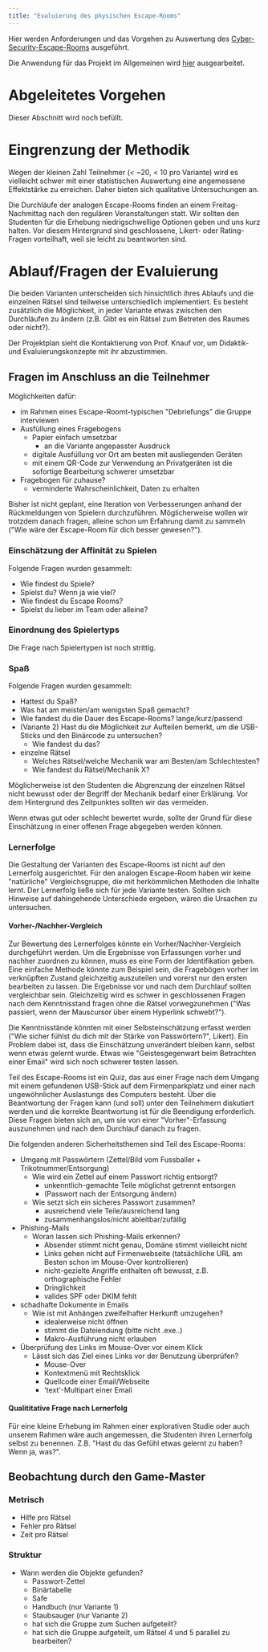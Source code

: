 ```yaml
---
title: "Evaluierung des physischen Escape-Rooms"
---
```


Hier werden Anforderungen und das Vorgehen zu Auswertung des [Cyber-Security-Escape-Rooms](cyber_security/readme.md) ausgeführt.

Die Anwendung für das Projekt im Allgemeinen wird [hier](../research/evaluation.md) ausgearbeitet.

# Abgeleitetes Vorgehen

Dieser Abschnitt wird noch befüllt.

# Eingrenzung der Methodik

Wegen der kleinen Zahl Teilnehmer (< ~20, < 10 pro Variante) wird es vielleicht schwer mit einer statistischen Auswertung eine angemessene Effektstärke zu erreichen. Daher bieten sich qualitative Untersuchungen an.

Die Durchläufe der analogen Escape-Rooms finden an einem Freitag-Nachmittag nach den regulären Veranstaltungen statt.
Wir sollten den Studenten für die Erhebung niedrigschwellige Optionen geben und uns kurz halten. Vor diesem Hintergrund sind geschlossene, Likert- oder Rating-Fragen vorteilhaft, weil sie leicht zu beantworten sind.

# Ablauf/Fragen der Evaluierung

Die beiden Varianten unterscheiden sich hinsichtlich ihres Ablaufs und die einzelnen Rätsel sind teilweise unterschiedlich implementiert. Es besteht zusätzlich die Möglichkeit, in jeder Variante etwas zwischen den Durchläufen zu ändern (z.B. Gibt es ein Rätsel zum Betreten des Raumes oder nicht?).

Der Projektplan sieht die Kontaktierung von Prof. Knauf vor, um Didaktik- und Evaluierungskonzepte mit ihr abzustimmen.

## Fragen im Anschluss an die Teilnehmer

Möglichkeiten dafür:

- im Rahmen eines Escape-Roomt-typischen "Debriefungs" die Gruppe interviewen
- Ausfüllung eines Fragebogens
	- Papier einfach umsetzbar
		- an die Variante angepasster Ausdruck
	- digitale Ausfüllung vor Ort am besten mit ausliegenden Geräten
	- mit einem QR-Code zur Verwendung an Privatgeräten ist die sofortige Bearbeitung schwerer umsetzbar
- Fragebogen für zuhause?
	- verminderte Wahrscheinlichkeit, Daten zu erhalten

Bisher ist nicht geplant, eine Iteration von Verbesserungen anhand der Rückmeldungen von Spielern durchzuführen. Möglicherweise wollen wir trotzdem danach fragen, alleine schon um Erfahrung damit zu sammeln ("Wie wäre der Escape-Room für dich besser gewesen?").

### Einschätzung der Affinität zu Spielen

Folgende Fragen wurden gesammelt:

- Wie findest du Spiele?
- Spielst du? Wenn ja wie viel?
- Wie findest du Escape Rooms?
- Spielst du lieber im Team oder alleine?

### Einordnung des Spielertyps

Die Frage nach Spielertypen ist noch strittig.

### Spaß

Folgende Fragen wurden gesammelt:

- Hattest du Spaß?
- Was hat am meisten/am wenigsten Spaß gemacht?
- Wie fandest du die Dauer des Escape-Rooms? lange/kurz/passend
- (Variante 2) Hast du die Möglichkeit zur Aufteilen bemerkt, um die USB-Sticks und den Binärcode zu untersuchen?
	- Wie fandest du das?
- einzelne Rätsel
	- Welches Rätsel/welche Mechanik war am Besten/am Schlechtesten?
	- Wie fandest du Rätsel/Mechanik X?

Möglicherweise ist den Studenten die Abgrenzung der einzelnen Rätsel nicht bewusst oder der Begriff der Mechanik bedarf einer Erklärung.
Vor dem Hintergrund des Zeitpunktes sollten wir das vermeiden.

Wenn etwas gut oder schlecht bewertet wurde, sollte der Grund für diese Einschätzung in einer offenen Frage abgegeben werden können.

### Lernerfolge

Die Gestaltung der Varianten des Escape-Rooms ist nicht auf den Lernerfolg ausgerichtet.
Für den analogen Escape-Room haben wir keine "natürliche" Vergleichsgruppe, die mit herkömmlichen Methoden die Inhalte lernt.
Der Lernerfolg ließe sich für jede Variante testen. Sollten sich Hinweise auf dahingehende Unterschiede ergeben, wären die Ursachen zu untersuchen.

#### Vorher-/Nachher-Vergleich

Zur Bewertung des Lernerfolges könnte ein Vorher/Nachher-Vergleich durchgeführt werden.
Um die Ergebnisse von Erfassungen vorher und nachher zuordnen zu können, muss es eine Form der Identifikation geben.
Eine einfache Methode könnte zum Beispiel sein, die Fragebögen vorher im verknüpften Zustand gleichzeitig auszuteilen und vorerst nur den ersten bearbeiten zu lassen.
Die Ergebnisse vor und nach dem Durchlauf sollten vergleichbar sein. Gleichzeitig wird es schwer in geschlossenen Fragen nach dem Kenntnisstand fragen ohne die Rätsel vorwegzunehmen ("Was passiert, wenn der Mauscursor über einem Hyperlink schwebt?").

Die Kenntnisstände könnten mit einer Selbsteinschätzung erfasst werden ("Wie sicher fühlst du dich mit der Stärke von Passwörtern?", Likert). Ein Problem dabei ist, dass die Einschätzung unverändert bleiben kann, selbst wenn etwas gelernt wurde. Etwas wie "Geistesgegenwart beim Betrachten einer Email" wird sich noch schwerer testen lassen.

Teil des Escape-Rooms ist ein Quiz, das aus einer Frage nach dem Umgang mit einem gefundenen USB-Stick auf dem Firmenparkplatz und einer nach ungewöhnlicher Auslastungs des Computers besteht. Über die Beantwortung der Fragen kann (und soll) unter den Teilnehmern diskutiert werden und die korrekte Beantwortung ist für die Beendigung erforderlich.
Diese Fragen bieten sich an, um sie von einer "Vorher"-Erfassung auszunehmen und nach dem Durchlauf danach zu fragen.

Die folgenden anderen Sicherheitsthemen sind Teil des Escape-Rooms:

- Umgang mit Passwörtern (Zettel/Bild vom Fussballer + Trikotnummer/Entsorgung)
	- Wie wird ein Zettel auf einem Passwort richtig entsorgt?
		- unkenntlich-gemachte Teile möglichst getrennt entsorgen
		- (Passwort nach der Entsorgung ändern)
	- Wie setzt sich ein sicheres Passwort zusammen?
		- ausreichend viele Teile/ausreichend lang
		- zusammenhangslos/nicht ableitbar/zufällig
- Phishing-Mails
	- Woran lassen sich Phishing-Mails erkennen?
		- Absender stimmt nicht genau, Domäne stimmt vielleicht nicht
		- Links gehen nicht auf Firmenwebseite (tatsächliche URL am Besten schon im Mouse-Over kontrollieren)
		- nicht-gezielte Angriffe enthalten oft bewusst, z.B. orthographische Fehler
		- Dringlichkeit
		- valides SPF oder DKIM fehlt
- schadhafte Dokumente in Emails
	- Wie ist mit Anhängen zweifelhafter Herkunft umzugehen?
		- idealerweise nicht öffnen
		- stimmt die Dateiendung (bitte nicht .exe..)
		- Makro-Ausführung nicht erlauben
- Überprüfung des Links im Mouse-Over vor einem Klick
	- Lässt sich das Ziel eines Links vor der Benutzung überprüfen?
		- Mouse-Over
		- Kontextmenü mit Rechtsklick
		- Quellcode einer Email/Webseite
		- 'text'-Multipart einer Email

#### Qualititative Frage nach Lernerfolg

Für eine kleine Erhebung im Rahmen einer explorativen Studie oder auch unserem Rahmen wäre auch angemessen, die Studenten ihren Lernerfolg selbst zu benennen.
Z.B. "Hast du das Gefühl etwas gelernt zu haben? Wenn ja, was?".

## Beobachtung durch den Game-Master

### Metrisch

- Hilfe pro Rätsel
- Fehler pro Rätsel
- Zeit pro Rätsel

### Struktur

- Wann werden die Objekte gefunden?
	- Passwort-Zettel
	- Binärtabelle
	- Safe
	- Handbuch (nur Variante 1)
	- Staubsauger (nur Variante 2)
	- hat sich die Gruppe zum Suchen aufgeteilt?
	- hat sich die Gruppe aufgeteilt, um Rätsel 4 und 5 parallel zu bearbeiten?
